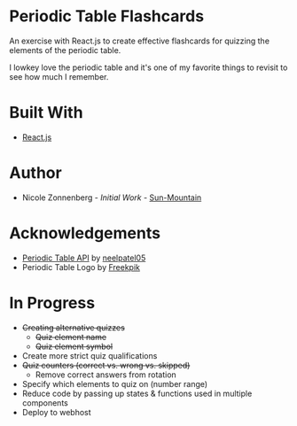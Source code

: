 # Periodic Table Flashcards
An exercise with React.js to create effective flashcards for quizzing the elements of the periodic table.

I lowkey love the periodic table and it's one of my favorite things to revisit to see how much I remember. 

# Built With
* [React.js](https://reactjs.org/)

# Author
* Nicole Zonnenberg - _Initial Work_ - [Sun-Mountain](https://github.com/Sun-Mountain)

# Acknowledgements
* [Periodic Table API](https://github.com/neelpatel05/periodic-table-api) by [neelpatel05](https://github.com/neelpatel05)
* Periodic Table Logo by [Freekpik](https://www.freepik.com/)

# In Progress
* ~~Creating alternative quizzes~~
    * ~~Quiz element name~~
    * ~~Quiz element symbol~~
* Create more strict quiz qualifications
* ~~Quiz counters (correct vs. wrong vs. skipped)~~
    * Remove correct answers from rotation
* Specify which elements to quiz on (number range)
* Reduce code by passing up states & functions used in multiple components
* Deploy to webhost